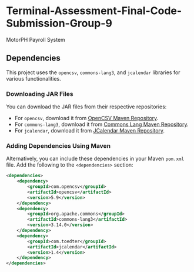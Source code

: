 # Terminal-Assessment-Final-Code-Submission-Group-9
MotorPH Payroll System

## Dependencies

This project uses the `opencsv`, `commons-lang3`, and `jcalendar` libraries for various functionalities.

### Downloading JAR Files

You can download the JAR files from their respective repositories:

- For `opencsv`, download it from [OpenCSV Maven Repository](https://mvnrepository.com/artifact/com.opencsv/opencsv/5.9).
- For `commons-lang3`, download it from [Commons Lang Maven Repository](https://mvnrepository.com/artifact/org.apache.commons/commons-lang3/3.14.0).
- For `jcalendar`, download it from [JCalendar Maven Repository](https://mvnrepository.com/artifact/com.toedter/jcalendar/1.4).

### Adding Dependencies Using Maven

Alternatively, you can include these dependencies in your Maven `pom.xml` file. Add the following to the `<dependencies>` section:

```xml
<dependencies>
    <dependency>
        <groupId>com.opencsv</groupId>
        <artifactId>opencsv</artifactId>
        <version>5.9</version>
    </dependency>
    <dependency>
        <groupId>org.apache.commons</groupId>
        <artifactId>commons-lang3</artifactId>
        <version>3.14.0</version>
    </dependency>
    <dependency>
        <groupId>com.toedter</groupId>
        <artifactId>jcalendar</artifactId>
        <version>1.4</version>
    </dependency>
</dependencies>
